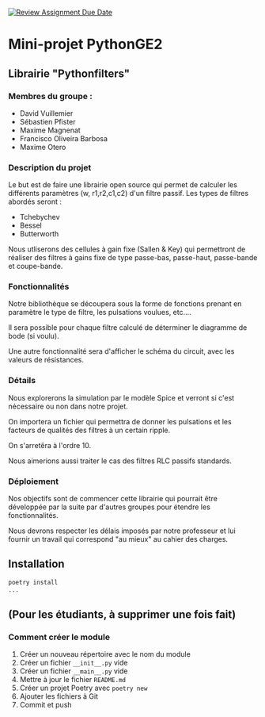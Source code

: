 [![Review Assignment Due Date](https://classroom.github.com/assets/deadline-readme-button-22041afd0340ce965d47ae6ef1cefeee28c7c493a6346c4f15d667ab976d596c.svg)](https://classroom.github.com/a/oOQR1xPR)
# Mini-projet PythonGE2 
## Librairie "Pythonfilters"

### Membres du groupe :
- David Vuillemier
- Sébastien Pfister
- Maxime Magnenat
- Francisco Oliveira Barbosa
- Maxime Otero

### Description du projet 
Le but est de faire une librairie open source qui permet de calculer les différents paramètres (w, r1,r2,c1,c2) d'un filtre passif.
Les types de filtres abordés seront :
- Tchebychev
- Bessel
- Butterworth

Nous utliserons des cellules à gain fixe (Sallen & Key) qui permettront de réaliser des filtres à gains fixe de type passe-bas, passe-haut,
passe-bande et coupe-bande.

### Fonctionnalités
Notre bibliothèque se découpera sous la forme de fonctions prenant en paramètre le type de filtre, les pulsations voulues, etc....

Il sera possible pour chaque filtre calculé de déterminer le diagramme de bode (si voulu).

Une autre fonctionnalité sera d'afficher le schéma du circuit, avec les valeurs de résistances.

### Détails
Nous explorerons la simulation par le modèle Spice et verront si c'est nécessaire ou non dans notre projet.

On importera un fichier qui permettra de donner les pulsations et les facteurs de qualités des filtres à un certain ripple.

On s'arretêra à l'ordre 10.

Nous aimerions aussi traiter le cas des filtres RLC passifs standards.

### Déploiement

Nos objectifs sont de commencer cette librairie qui pourrait être développée par la suite par d'autres groupes pour étendre les fonctionnalités.

Nous devrons respecter les délais imposés par notre professeur et lui fournir un travail qui correspond "au mieux" au cahier des charges.

## Installation

```bash
poetry install
...
```

## (Pour les étudiants, à supprimer une fois fait)

### Comment créer le module

1. Créer un nouveau répertoire avec le nom du module
2. Créer un fichier `__init__.py` vide
3. Créer un fichier `__main__.py` vide
4. Mettre à jour le fichier `README.md`
5. Créer un projet Poetry avec `poetry new`
6. Ajouter les fichiers à Git
7. Commit et push

